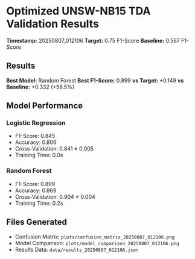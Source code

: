 # Optimized UNSW-NB15 TDA Validation Results

**Timestamp:** 20250807_012106
**Target:** 0.75 F1-Score
**Baseline:** 0.567 F1-Score

## Results

**Best Model:** Random Forest
**Best F1-Score:** 0.899
**vs Target:** +0.149
**vs Baseline:** +0.332 (+58.5%)

## Model Performance

### Logistic Regression
- F1-Score: 0.845
- Accuracy: 0.806
- Cross-Validation: 0.841 ± 0.005
- Training Time: 0.0s

### Random Forest
- F1-Score: 0.899
- Accuracy: 0.869
- Cross-Validation: 0.904 ± 0.004
- Training Time: 0.2s


## Files Generated
- Confusion Matrix: `plots/confusion_matrix_20250807_012106.png`
- Model Comparison: `plots/model_comparison_20250807_012106.png`  
- Results Data: `data/results_20250807_012106.json`
